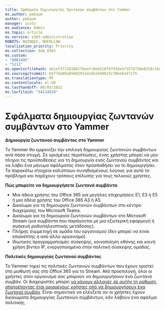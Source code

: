 ```yaml
---
title: Σφάλματα δημιουργίας ζωντανών συμβάντων στο Yammer
ms.author: pebaum
author: pebaum
manager: scotv
ms.audience: Admin
ms.topic: article
ms.service: o365-administration
ROBOTS: NOINDEX, NOFOLLOW
localization_priority: Priority
ms.collection: Adm_O365
ms.custom:
- "9002495"
- "5112"
ms.openlocfilehash: eb1ef3712038827beafc8eb520f9793da5f357d728e8250c16d88a99b8b5fe20
ms.sourcegitcommit: b5f7da89a650d2915dc652449623c78be6247175
ms.translationtype: MT
ms.contentlocale: el-GR
ms.lasthandoff: 08/05/2021
ms.locfileid: "54114928"
---
```

# <a name="live-events-in-yammer-creation-errors"></a>Σφάλματα δημιουργίας ζωντανών συμβάντων στο Yammer

**Δημιουργία ζωντανού συμβάντος στο Yammer**

Το Yammer θα εμφανίζει την επιλογή δημιουργίας ζωντανών συμβάντων ανά πάσα στιγμή. Σε ορισμένες περιπτώσεις, ένας χρήστης μπορεί να μην πληροί τις προϋποθέσεις για τη δημιουργία ενός ζωντανού συμβάντος και να λάβει ένα μήνυμα σφάλματος όταν προσπαθήσει να το δημιουργήσει. Τα παρακάτω στοιχεία καλύπτουν συνηθισμένους λόγους για αυτό το πρόβλημα και παρέχουν τρόπους επίλυσης για τους τελικούς χρήστες.

**Πώς μπορείτε να δημιουργήσετε ζωντανά συμβάντα**
- Μια άδεια χρήσης του Office 365 για μεγάλες επιχειρήσεις E1, E3 ή E5 ή μια άδεια χρήσης του Office 365 A3 ή A5.
- Δικαίωμα για τη δημιουργία ζωντανών συμβάντων στο κέντρο διαχείρισης του Microsoft Teams.
- Δικαίωμα για τη δημιουργία ζωντανών συμβάντων στο Microsoft Stream (για συμβάντα που παράγονται με μια εξωτερική εφαρμογή ή συσκευή ραδιοτηλεοπτικής μετάδοσης).
- Πλήρης συμμετοχή σε ομάδα του οργανισμού (δεν μπορεί να είναι επισκέπτης ή από άλλο οργανισμό).
- Ιδιωτικός προγραμματισμός σύσκεψης, κοινοποίηση οθόνης και κοινή χρήση βίντεο IP, ενεργοποιημένα στην πολιτική σύσκεψης ομάδας.

**Πολιτικές δημιουργίας ζωντανού συμβάντος**

Το Yammer τηρεί τις πολιτικές ζωντανών συμβάντων που έχουν οριστεί στο μισθωτή σας στο Office 365 για το Stream. Από προεπιλογή, όλοι οι χρήστες στον οργανισμό σας μπορούν να δημιουργήσουν ένα ζωντανό συμβάν. Οι διαχειριστές μπορεί [να κάνουν αλλαγές σε αυτήν τη ρύθμιση, αποτρέποντας έτσι ορισμένους χρήστες από να δημιουργήσουν ένα ζωντανό συμβάν](https://docs.microsoft.com/stream/live-event-administration#enabling-and-restricting-users-to-creating). Είναι σημαντικό να ελέγξετε αν οι χρήστες έχουν δικαιώματα δημιουργίας ζωντανών συμβάντων, εάν λάβουν ένα σφάλμα πολιτικής.
